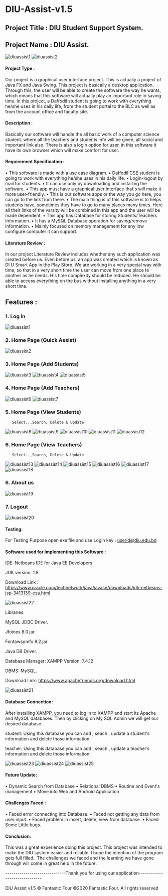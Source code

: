 # DIU-Assist-v1.5

## Project Title : DIU Student Support System.
## Project Name : DIU Assist.

![diuassist1](https://user-images.githubusercontent.com/60839928/101146579-5e706680-3645-11eb-9464-1a8cb2e97551.png)
![diuassist2](https://user-images.githubusercontent.com/60839928/101146587-603a2a00-3645-11eb-900f-d6e6b72f37c5.png)



#### Project Type :
Our project is a graphical user interface project. This is actually a project of Java FX and Java Swing. This project is basically a desktop application. Through this, the user will be able to create the software the way he wants, which means that this software will actually play an important role in saving time. In this project, a Daffodil student is going to work with everything he/she uses in his daily life, from the student portal to the BLC as well as from the account office and faculty site.

#### Description :
Basically our software will handle the all basic work of a computer science student. where all the teachers and students info will be given, all social and important link also. There is also a login option for user, in this software it have its own browser which will make comfort for user.



#### Requirement Specification :                                         
•	This software is made with a use case diagram.
•	Daffodil CSE student is going to work with everything he/she uses in his daily life.
•	Login-logout by mail for students.
•	It can use only by downloading and installing the software.
•	This app must have a graphical user interface that's will make it more user-friendly.
•	This is our software apps or the way you go here, you can go to the link from there.
•	The main thing is of this software is to helps students have, sometimes they have to go to many places many times. Here all their links of the varsity will be combined in        this app and the user will be made dependent.
•	This app has Database for storing Students/Teachers Information.
•	It has a MySQL Database operation for saving/remove information.
•	Mainly focused on memory management for any low configure computer it can support.

#### Literature Review : 
In our project Literature Review includes whether any such application was created before us. Even before us, an app was created which is known as DI U Smart App in the Play Store. We are working in a very special way with time, so that in a very short time the user can move from one place to another as he needs. His time complexity should be reduced. He should be able to access everything on the bus without installing anything in a very short time.


## Features :
### 1.	Log in 

![diuassist1](https://user-images.githubusercontent.com/60839928/101146579-5e706680-3645-11eb-9464-1a8cb2e97551.png)


### 2.	Home Page (Quick Assist) 

![diuassist2](https://user-images.githubusercontent.com/60839928/101146587-603a2a00-3645-11eb-900f-d6e6b72f37c5.png)

### 3.	Home Page (Add Students) 

![diuassist3](https://user-images.githubusercontent.com/60839928/101143145-b9538f00-3640-11eb-80d8-8eab81379a46.png)
![diuassist4](https://user-images.githubusercontent.com/60839928/101143150-ba84bc00-3640-11eb-927e-3db5981551ce.png)
![diuassist5](https://user-images.githubusercontent.com/60839928/101143152-bb1d5280-3640-11eb-843b-5d41d56ac732.png)

### 4.	Home Page (Add Teachers) 

![diuassist6](https://user-images.githubusercontent.com/60839928/101143317-eb64f100-3640-11eb-9ed2-32a6d9a897a8.png)
![diuassist7](https://user-images.githubusercontent.com/60839928/101143322-ec961e00-3640-11eb-9705-c05f454d5ac0.png)


### 5.	Home Page (View Students) 
       Select..,Search, Delete & Update
       
       
![diuassist8](https://user-images.githubusercontent.com/60839928/101143411-0c2d4680-3641-11eb-8dd2-6b14e0a350f4.png)
![diuassist9](https://user-images.githubusercontent.com/60839928/101143414-0d5e7380-3641-11eb-8cb2-1cdfe8bb9a68.png)
![diuassist10](https://user-images.githubusercontent.com/60839928/101143418-0df70a00-3641-11eb-9672-4d46d77a6fab.png)
![diuassist11](https://user-images.githubusercontent.com/60839928/101143419-0e8fa080-3641-11eb-8567-7246934a0403.png)
![diuassist12](https://user-images.githubusercontent.com/60839928/101143422-0f283700-3641-11eb-9a30-3c3ab89f8c43.png)
       
### 6.	Home Page (View Teachers) 
       Select..,Search, Delete & Update
       
       
![diuassist13](https://user-images.githubusercontent.com/60839928/101143718-7e059000-3641-11eb-801f-914749fe088c.png)
![diuassist14](https://user-images.githubusercontent.com/60839928/101143724-7f36bd00-3641-11eb-974f-b203fc4db37b.png)
![diuassist15](https://user-images.githubusercontent.com/60839928/101143727-7fcf5380-3641-11eb-96b5-5401d05578a9.png)
![diuassist16](https://user-images.githubusercontent.com/60839928/101143728-8067ea00-3641-11eb-9981-13baef46037d.png)
![diuassist17](https://user-images.githubusercontent.com/60839928/101143729-81008080-3641-11eb-9d2a-3e053248f798.png)
![diuassist18](https://user-images.githubusercontent.com/60839928/101143732-81008080-3641-11eb-81b6-7a37fd349f9f.png)

       
### 6.	About us 

![diuassist19](https://user-images.githubusercontent.com/60839928/101143770-91186000-3641-11eb-9cdd-48d2f819e0a1.png)

### 7.  Logout

![diuassist20](https://user-images.githubusercontent.com/60839928/101143830-aa211100-3641-11eb-9b25-99b927f1b964.png)
       

        
#### Testing:
For Testing Purpose open exe file and use
Login key : userid@diu.edu.bd


#### Software used for Implementing this Software :
IDE: Netbeans IDE for Java EE Developers

JDK version: 1.8

Download Link : https://www.oracle.com/technetwork/java/javase/downloads/jdk-netbeans-jsp-3413139-esa.html

![diuassist22](https://user-images.githubusercontent.com/60839928/101145236-b4440f00-3643-11eb-96f9-2aeeb7e45b43.png)

Libraries:

MySQL JDBC Driver.

Jfoinex 8.0.jar

Fontawsomfx 8.2.jar

Java DB Driver.

Database Manager: XAMPP  Version: 7.4.12

DBMS: MySQL.

Download Link: https://www.apachefriends.org/download.html


![diuassist21](https://user-images.githubusercontent.com/60839928/101145321-d2aa0a80-3643-11eb-99e9-95567f1f04e0.png)


#### Database Connection: 
After installing XAMPP, you need to log in to XAMPP and start its Apache and MySQL databases. Then by clicking on My SQL Admin we will get our desired database.


 
student: Using this database you can add , seach , update a student's information and delete those information.

teacher: Using this database you can add , seach , update a teacher’s information and delete those information.



![diuassist23](https://user-images.githubusercontent.com/60839928/101145369-e3f31700-3643-11eb-924a-1c1e529c9472.png)
![diuassist24](https://user-images.githubusercontent.com/60839928/101145374-e5bcda80-3643-11eb-92a9-4de26a475a20.png)
![diuassist25](https://user-images.githubusercontent.com/60839928/101145378-e6557100-3643-11eb-85d7-160c9852d109.png)




#### Future Update:
•	Dynamic Search from Database
•	Relational DBMS
•	Routine and Event's management
•	Move into Web and Android Application


#### Challenges Faced :
•	Faced error connecting into Database.
•	Faced not getting any data from user input.
•	Faced problem in insert, delete, view from database.
•	Faced Some Little bugs.


#### Conclusion:
This was a great experience doing this project. This project was intended to make the DIU system easier and reliable. I hope the intention of the program gets full filled.. The challenges we faced and the learning we have gone through will come in great help in the future.

  ------------------------------Thank you for using our application------------------------------
  
  
DIU Assist v1.5 © Fantastic Four ©2020 Fantastic Four. All rights reserved


